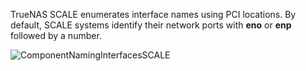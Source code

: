 ---
---

TrueNAS SCALE enumerates interface names using PCI locations. By default, SCALE systems identify their network ports with **eno** or **enp** followed by a number.

![ComponentNamingInterfacesSCALE](/images/SCALE/23.10/NetworkInterfacesWidget.png "TrueNAS SCALE Interface Listing")